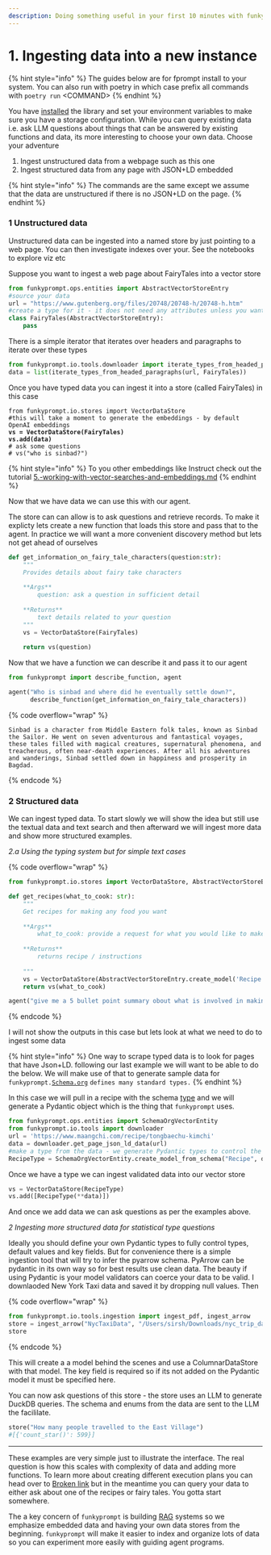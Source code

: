 ```yaml
---
description: Doing something useful in your first 10 minutes with funkyprompt
---
```


# 1. Ingesting data into a new instance

{% hint style="info" %}
The guides below are for fprompt install to your system. You can also run with poetry in which case prefix all commands with `poetry run` \<COMMAND>
{% endhint %}

You have [installed](../why-funkyprompt/install.md) the library and set your environment variables to make sure you have a storage configuration. While you can query existing data i.e. ask LLM questions about things that can be answered by existing functions and data, its more interesting to choose your own data. Choose your adventure

1. Ingest unstructured data from a webpage such as this one
2. Ingest structured data from any page with JSON+LD embedded

{% hint style="info" %}
The commands are the same except we assume that the data are unstructured if there is no JSON+LD on the page.
{% endhint %}

### 1 Unstructured data

Unstructured data can be ingested into a named store by just pointing to a web page. You can then investigate indexes over your. See the notebooks to explore viz etc

&#x20; Suppose you want to ingest a web page about FairyTales into a vector store

```python
from funkyprompt.ops.entities import AbstractVectorStoreEntry
#source your data
url = "https://www.gutenberg.org/files/20748/20748-h/20748-h.htm"
#create a type for it - it does not need any attributes unless you want to add some
class FairyTales(AbstractVectorStoreEntry):
    pass
```

There is a simple iterator that iterates over headers and paragraphs to iterate over these types

```python
from funkyprompt.io.tools.downloader import iterate_types_from_headed_paragraphs
data = list(iterate_types_from_headed_paragraphs(url, FairyTales))
```

Once you have typed data you can ingest it into a store (called FairyTales) in this case

<pre class="language-python"><code class="lang-python">from funkyprompt.io.stores import VectorDataStore 
#this will take a moment to generate the embeddings - by default OpenAI embeddings
<strong>vs = VectorDataStore(FairyTales)
</strong><strong>vs.add(data)
</strong># ask some questions
# vs("who is sinbad?")
</code></pre>

{% hint style="info" %}
To you other embeddings like Instruct check out the tutorial [5.-working-with-vector-searches-and-embeddings.md](5.-working-with-vector-searches-and-embeddings.md "mention")
{% endhint %}

Now that we have data we can use this with our agent.

The store can can allow is to ask questions and retrieve records. To make it explicty lets create a new function that loads this store and pass that to the agent. In practice we will want a more convenient discovery method but lets not get ahead of ourselves

```python
def get_information_on_fairy_tale_characters(question:str):
    """
    Provides details about fairy take characters 
    
    **Args**
        question: ask a question in sufficient detail
        
    **Returns**
        text details related to your question
    """
    vs = VectorDataStore(FairyTales)
    
    return vs(question)
```

Now that we have a function we can describe it and pass it to our agent

```python
from funkyprompt import describe_function, agent

agent("Who is sinbad and where did he eventually settle down?", 
      describe_function(get_information_on_fairy_tale_characters))
```

{% code overflow="wrap" %}
```
Sinbad is a character from Middle Eastern folk tales, known as Sinbad the Sailor. He went on seven adventurous and fantastical voyages, these tales filled with magical creatures, supernatural phenomena, and treacherous, often near-death experiences. After all his adventures and wanderings, Sinbad settled down in happiness and prosperity in Bagdad.
```
{% endcode %}

### 2 Structured data

We can ingest typed data. To start slowly we will show the idea but still use the textual data and text search and then afterward we will ingest more data and show more structured examples.&#x20;

_2.a Using the typing system but for simple text cases_

{% code overflow="wrap" %}
```python
from funkyprompt.io.stores import VectorDataStore, AbstractVectorStoreEntry

def get_recipes(what_to_cook: str):
    """
    Get recipes for making any food you want
    
    **Args**
        what_to_cook: provide a request for what you would like to make
        
    **Returns**
        returns recipe / instructions
        
    """
    vs = VectorDataStore(AbstractVectorStoreEntry.create_model('Recipe'))
    return vs(what_to_cook)

agent("give me a 5 bullet point summary obout what is involved in making kimchi", describe_function(get_recipes))  
```
{% endcode %}

I will not show the outputs in this case but lets look at what we need to do to ingest some data

{% hint style="info" %}
One way to scrape typed data is to look for pages that have Json+LD. following our last example we will want to be able to do the below. We will make use of that to generate sample data for `funkyprompt.`[`Schema.org`](https://schema.org) `defines many standard types.`
{% endhint %}

In this case we will pull in a recipe with the schema [type](https://schema.org/Recipe) and we will generate a Pydantic object which is the thing that `funkyprompt` uses.

```python
from funkyprompt.ops.entities import SchemaOrgVectorEntity
from funkyprompt.io.tools import downloader
url = 'https://www.maangchi.com/recipe/tongbaechu-kimchi'
data = downloader.get_page_json_ld_data(url) 
#make a type from the data - we generate Pydantic types to control the RAGs
RecipeType = SchemaOrgVectorEntity.create_model_from_schema("Recipe", data)
```

Once we have a type we can ingest validated data into our vector store

```python
vs = VectorDataStore(RecipeType)
vs.add([RecipeType(**data)])
```

And once we add data we can ask questions as per the examples above.

_2 Ingesting more structured data for statistical type questions_&#x20;

Ideally you should define your own Pydantic types to fully control types, default values and key fields. But for convenience there is a simple ingestion tool that will try to infer the pyarrow schema. PyArrow can be pydantic in its own way so for best results use clean data. The beauty if using Pydantic is your model validators can coerce your data to be valid.  I downlaoded New York Taxi data and saved it by dropping null values. Then

{% code overflow="wrap" %}
```python
from funkyprompt.io.tools.ingestion import ingest_pdf, ingest_arrow
store = ingest_arrow("NycTaxiData", "/Users/sirsh/Downloads/nyc_trip_data_ingest.csv", key_field='index')
store
```
{% endcode %}

This will create a a model behind the scenes and use a ColumnarDataStore with that model. The key field is required so if its not added on the Pydantic model it must be specified here.

You can now ask questions of this store - the store uses an LLM to generate DuckDB queries. The schema and enums from the data are sent to the LLM the facililate.

```python
store("How many people travelled to the East Village")
#[{'count_star()': 599}]
```

***

These examples are very simple just to illustrate the interface. The real question is how this scales with complexity of data and adding more functions. To learn more about creating different execution plans you can head over to [Broken link](broken-reference "mention") but in the meantime you can query your data to  either ask about one of the recipes or fairy tales. You gotta start somewhere.

The a key concern of `funkyprompt` is building [RAG](../why-funkyprompt/rag-systems.md) systems so we emphasize embedded data  and having your own data stores from the beginning. `funkyprompt` will make it easier to index and organize lots of data so you can experiment more easily with guiding agent programs.
